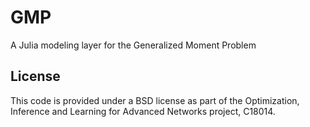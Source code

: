 # GMP

A Julia modeling layer for the Generalized Moment Problem 


## License

This code is provided under a BSD license as part of the Optimization, Inference and Learning for Advanced Networks project, C18014.
